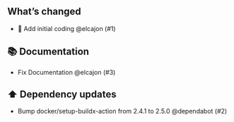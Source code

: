 ## What’s changed
- 🎉 Add initial coding @elcajon (#1)

## 📚 Documentation

- Fix Documentation @elcajon (#3)

## ⬆️ Dependency updates

- Bump docker/setup-buildx-action from 2.4.1 to 2.5.0 @dependabot (#2)
